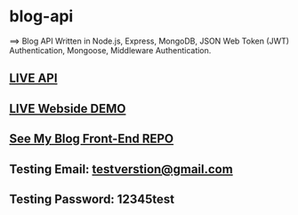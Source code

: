 # blog-api
==> Blog API Written in Node.js, Express, MongoDB, JSON Web Token (JWT) Authentication, Mongoose, Middleware Authentication.


 ## <a href="https://blog-post-api-sadam.herokuapp.com">LIVE API</a>


##  <a href="https://saddamarbaa-blog.netlify.app/"> LIVE Webside DEMO </a>


##  <a href="https://github.com/saddamarbaa/blog-post-front-end-vanillaJS">See My Blog Front-End REPO</a>
 
 

##   Testing Email:      testverstion@gmail.com
##   Testing Password:    12345test
